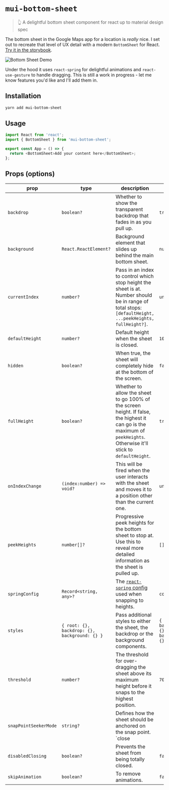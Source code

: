 # `mui-bottom-sheet`

> 👆 A delightful bottom sheet component for react up to material design spec

The bottom sheet in the Google Maps app for a location is _really_ nice. I set out to recreate that level of UX detail with a modern `BottomSheet` for React. [Try it in the storybook](https://mayteio.github.io/mui-bottom-sheet/).

![Bottom Sheet Demo](https://user-images.githubusercontent.com/43975092/78733881-0f751300-798a-11ea-8c9c-62cda96fc35b.gif)

Under the hood it uses `react-spring` for delightful animations and `react-use-gesture` to handle dragging. This is still a work in progress - let me know features you'd like and I'll add them in.

## Installation

```bash
yarn add mui-bottom-sheet
```

## Usage

```js
import React from 'react';
import { BottomSheet } from 'mui-bottom-sheet';

export const App = () => {
  return <BottomSheet>Add your content here</BottomSheet>;
};
```

## Props (options)

| prop            | type                                         | description                                                                                                                                                            | default                                      |
| --------------- | -------------------------------------------- | ---------------------------------------------------------------------------------------------------------------------------------------------------------------------- | -------------------------------------------- |
| `backdrop`            | `boolean?`                                   | Whether to show the transparent backdrop that fades in as you pull up.                                                                                                 | `true`                                       |
| `background`          | `React.ReactElement?`                        | Background element that slides up behind the main bottom sheet.                                                                                                       | `null`                                       |
| `currentIndex`        | `number?`                                    | Pass in an index to control which stop height the sheet is at. Number should be in range of total stops: `[defaultHeight, ...peekHeights, fullHeight?]`.             | `undefined`                                  |
| `defaultHeight`       | `number?`                                    | Default height when the sheet is closed.                                                                                                      | `100`                                        |
| `hidden`              | `boolean?`                                   | When true, the sheet will completely hide at the bottom of the screen.                                                                                               | `false`                                      |
| `fullHeight`          | `boolean?`                                   | Whether to allow the sheet to go 100% of the screen height. If false, the highest it can go is the maximum of `peekHeights`. Otherwise it'll stick to `defaultHeight`. | `true`                                       |
| `onIndexChange`       | `(index:number) => void?`                    | This will be fired when the user interacts with the sheet and moves it to a position other than the current one.                                                       | `undefined`                                  |
| `peekHeights`         | `number[]?`                                  | Progressive peek heights for the bottom sheet to stop at. Use this to reveal more detailed information as the sheet is pulled up.                                      | `[]`                                            |
| `springConfig`        | `Record<string, any>?`                       | The [`react-spring` config](https://www.react-spring.io/docs/hooks/api#configs) used when snapping to heights.                                                        | `config.stiff`                                       |
| `styles`              | `{ root: {}, backdrop: {}, background: {} }` | Pass additional styles to either the sheet, the backdrop or the background components.                                                                                 | `{ root: {}, backdrop: {}, background: {} }`              |
| `threshold`           | `number?`                                    | The threshold for over-dragging the sheet above its maximum height before it snaps to the highest position.                                                       | `70`                                         |
| `snapPointSeekerMode` | `string?`                                    | Defines how the sheet should be anchored on the snap point. `close || next`                                                                                        | `close`                                      |
| `disabledClosing`     | `boolean?`                                   | Prevents the sheet from being totally closed.                                                                                                       | `false`                                      |
| `skipAnimation`       | `boolean?`                                   | To remove animations.                                                                                                       | `false`                                      |
